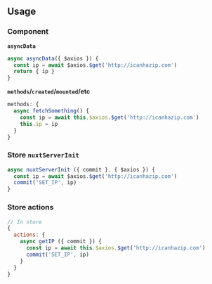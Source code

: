 ## Usage

### Component

**`asyncData`**

```js
async asyncData({ $axios }) {
  const ip = await $axios.$get('http://icanhazip.com')
  return { ip }
}
```

**`methods`/`created`/`mounted`/etc**

```js
methods: {
  async fetchSomething() {
    const ip = await this.$axios.$get('http://icanhazip.com')
    this.ip = ip
  }
}
```

### Store `nuxtServerInit`

```js
async nuxtServerInit ({ commit }, { $axios }) {
  const ip = await $axios.$get('http://icanhazip.com')
  commit('SET_IP', ip)
}
```

### Store actions

```js
// In store
{
  actions: {
    async getIP ({ commit }) {
      const ip = await this.$axios.$get('http://icanhazip.com')
      commit('SET_IP', ip)
    }
  }
}
```
